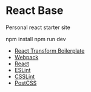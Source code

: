 # React Base

Personal react starter site

npm install
npm run dev

- [React Transform Boilerplate](https://github.com/gaearon/react-transform-boilerplate)
- [Webpack](http://webpack.github.io/)
- [React](http://facebook.github.io/react/)
- [ESLint](https://github.com/eslint/eslintlint)
- [CSSLint](https://github.com/CSSLint/csslint)
- [PostCSS](https://github.com/postcss/)
